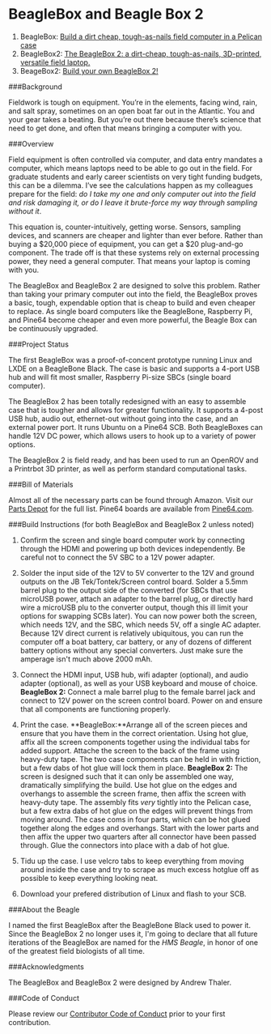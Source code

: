 # BeagleBox and Beagle Box 2

1. BeagleBox: [Build a dirt cheap, tough-as-nails field computer in a Pelican case](http://www.southernfriedscience.com/build-a-dirt-cheap-tough-as-nails-field-computer-in-a-pelican-case/)
2. BeagleBox2: [The BeagleBox 2: a dirt-cheap, tough-as-nails, 3D-printed, versatile field laptop.](http://www.southernfriedscience.com/the-beaglebox-2-a-dirt-cheap-tough-as-nails-3d-printed-versatile-field-laptop/)
3. BeageBox2: [Build your own BeagleBox 2!](http://www.southernfriedscience.com/build-your-own-beaglebox-2/)

###Background

Fieldwork is tough on equipment. You’re in the elements, facing wind, rain, and salt spray, sometimes on an open boat far out in the Atlantic. You and your gear takes a beating. But you’re out there because there’s science that need to get done, and often that means bringing a computer with you.

###Overview

Field equipment is often controlled via computer, and data entry mandates a computer, which means laptops need to be able to go out in the field. For graduate students and early career scientists on very tight funding budgets, this can be a dilemma. I’ve see the calculations happen as my colleagues prepare for the field: *do I take my one and only computer out into the field and risk damaging it, or do I leave it brute-force my way through sampling without it*. 

This equation is, counter-intuitively, getting worse. Sensors, sampling devices, and scanners are cheaper and lighter than ever before. Rather than buying a $20,000 piece of equipment, you can get a $20 plug-and-go component. The trade off is that these systems rely on external processing power, they need a general computer. That means your laptop is coming with you.

The BeagleBox and BeagleBox 2 are designed to solve this problem. Rather than taking your primary computer out into the field, the BeagleBox proves a basic, tough, expendable option that is cheap to build and even cheaper to replace. As single board computers like the BeagleBone, Raspberry Pi, and Pine64 become cheaper and even more powerful, the Beagle Box can be continuously upgraded. 

###Project Status

The first BeagleBox was a proof-of-concent prototype running Linux and LXDE on a BeagleBone Black. The case is basic and supports a 4-port USB hub and will fit most smaller, Raspberry Pi-size SBCs (single board computer).

The BeagleBox 2 has been totally redesigned with an easy to assemble case that is tougher and allows for greater functionality. It supports a 4-post USB hub, audio out, ethernet-out without going into the case, and an external power port. It runs Ubuntu on a Pine64 SCB. Both BeagleBoxes can handle 12V DC power, which allows users to hook up to a variety of power options. 

The BeagleBox 2 is field ready, and has been used to run an OpenROV and a Printrbot 3D printer, as well as perform standard computational tasks. 

###Bill of Materials

Almost all of the necessary parts can be found through Amazon. Visit our [Parts Depot](http://oceanographyforeveryone.com/depot.html) for the full list. Pine64 boards are available from [Pine64.com](https://shop.pine64.com/).

###Build Instructions (for both BeagleBox and BeagleBox 2 unless noted)

1. Confirm the screen and single board computer work by connecting through the HDMI and powering up both devices independently. Be careful not to connect the 5V SBC to a 12V power adapter. 

2. Solder the input side of the 12V to 5V converter to the 12V and ground outputs on the JB Tek/Tontek/Screen control board. Solder a 5.5mm barrel plug to the output side of the converted (for SBCs that use microUSB power, attach an adapter to the barrel plug, or directly hard wire a microUSB plu to the converter output, though this ill limit your options for swapping SCBs later). You can now power both the screen, which needs 12V, and the SBC, which needs 5V, off a single AC adapter. Because 12V direct current is relatively ubiquitous, you can run the computer off a boat battery, car battery, or any of dozens of different battery options without any special converters. Just make sure the amperage isn't much above 2000 mAh. 

3. Connect the HDMI input, USB hub, wifi adapter (optional), and audio adapter (optional), as well as your USB keyboard and mouse of choice. **BeagleBox 2:** Connect a male barrel plug to the female barrel jack and connect to 12V power on the screen control board. Power on and ensure that all components are functioning properly. 

4. Print the case. **BeagleBox:**Arrange all of the screen pieces and ensure that you have them in the correct orientation. Using hot glue, affix all the screen components together using the individual tabs for added support. Attache the screen to the back of the frame using heavy-duty tape. The two case components can be held in with friction, but a few dabs of hot glue will lock them in place. **BeagleBox 2:** The screen is designed such that it can only be assembled one way, dramatically simplifying the build. Use hot glue on the edges and overhangs to assemble the screen frame, then affix the screen with heavy-duty tape. The assembly fits *very* tightly into the Pelican case, but a few extra dabs of hot glue on the edges will prevent things from moving around. The case coms in four parts, which can be hot glued together along the edges and overhangs. Start with the lower parts and then affix the upper two quarters after all connector have been passed through. Glue the connectors into place with a dab of hot glue. 

5. Tidu up the case. I use velcro tabs to keep everything from moving around inside the case and try to scrape as much excess hotglue off as possible to keep everything looking neat.  

6. Download your prefered distribution of Linux and flash to your SCB. 

###About the Beagle

I named the first BeagleBox after the BeagleBone Black used to power it. Since the BeagleBox 2 no longer uses it, I'm going to declare that all future iterations of the BeagleBox are named for the *HMS Beagle*, in honor of one of the greatest field biologists of all time.

###Acknowledgments

The BeagleBox and BeagleBox 2 were designed by Andrew Thaler. 

###Code of Conduct

Please review our [Contributor Code of Conduct](https://github.com/OceanographyforEveryone/BeagleBox/blob/master/CODE_OF_CONDUCT.md) prior to your first contribution. 
